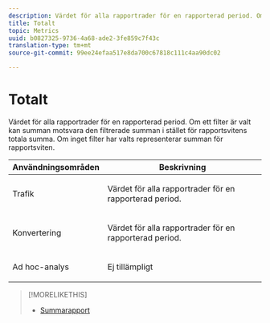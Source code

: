 ```yaml
---
description: Värdet för alla rapportrader för en rapporterad period. Om ett filter är valt kan summan motsvara den filtrerade summan i stället för rapportsvitens totala summa. Om inget filter har valts representerar summan för rapportsviten.
title: Totalt
topic: Metrics
uuid: b0827325-9736-4a68-ade2-3fe859c7f43c
translation-type: tm+mt
source-git-commit: 99ee24efaa517e8da700c67818c111c4aa90dc02

---
```



# Totalt

Värdet för alla rapportrader för en rapporterad period. Om ett filter är valt kan summan motsvara den filtrerade summan i stället för rapportsvitens totala summa. Om inget filter har valts representerar summan för rapportsviten.

<table id="table_0A2D5F3C927C42E583E8FD51240F2C86"> 
 <thead> 
  <tr> 
   <th colname="col1" class="entry"> Användningsområden </th> 
   <th colname="col2" class="entry"> Beskrivning </th> 
  </tr> 
 </thead>
 <tbody> 
  <tr> 
   <td colname="col1"> <p>Trafik </p> </td> 
   <td colname="col2"> <p>Värdet för alla rapportrader för en rapporterad period. </p> </td> 
  </tr> 
  <tr> 
   <td colname="col1"> <p>Konvertering </p> </td> 
   <td colname="col2"> <p>Värdet för alla rapportrader för en rapporterad period. </p> </td> 
  </tr> 
  <tr> 
   <td colname="col1"> <p>Ad hoc-analys </p> </td> 
   <td colname="col2"> <p>Ej tillämpligt </p> </td> 
  </tr> 
 </tbody> 
</table>

>[!MORELIKETHIS]
>
>* [Summarapport](/help/components/c-variables/dimensionslist/reports-totals.md)

